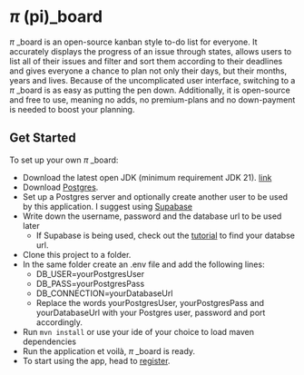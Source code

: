 # $\pi$ (pi)_board

$\pi$ _board is an open-source kanban style to-do list for everyone. It accurately displays the progress of an issue through states, allows users to list all of their issues and filter and sort them according to their deadlines and gives everyone a chance to plan not only their days, but their months, years and lives.
Because of the uncomplicated user interface, switching to a $\pi$ _board is as easy as putting the pen down. Additionally, it is open-source and free to use, meaning no adds, no premium-plans and no down-payment is needed to boost your planning.

## Get Started
To set up your own $\pi$ _board: 
- Download the latest open JDK (minimum requirement JDK 21). [link](https://openjdk.org/projects/jdk)
- Download [Postgres](https://www.postgresql.org/download).
- Set up a Postgres server and optionally create another user to be used by this application. I suggest using [Supabase](https://supabase.com)
- Write down the username, password and the database url to be used later
  - If Supabase is being used, check out the [tutorial](https://medium.com/@khan.abdulwasey99/step-by-step-process-on-how-to-connect-a-spring-boot-application-to-supabase-f1791e1d2402) to find your databse url.
- Clone this project to a folder.
- In the same folder create an .env file and add the following lines:
  - DB_USER=yourPostgresUser
  - DB_PASS=yourPostgresPass
  - DB_CONNECTION=yourDatabaseUrl
  - Replace the words yourPostgresUser, yourPostgresPass and yourDatabaseUrl with your Postgres user, password and port accordingly.
- Run ``` mvn install ``` or use your ide of your choice to load maven dependencies
- Run the application et voilà, $\pi$ _board is ready.
- To start using the app, head to [register](http://localhost:8090/register).
